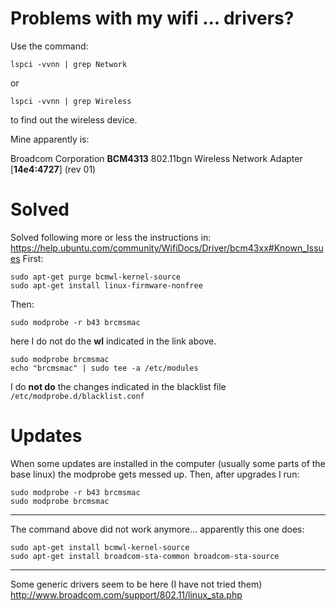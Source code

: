 
Problems with my wifi ... drivers?
==================================

Use the command: 

    lspci -vvnn | grep Network 

or 

    lspci -vvnn | grep Wireless 

to find out the wireless device. 

Mine apparently is: 

Broadcom Corporation __BCM4313__ 802.11bgn Wireless Network Adapter [__14e4:4727__] (rev 01)


Solved
======

Solved following more or less the instructions in: <https://help.ubuntu.com/community/WifiDocs/Driver/bcm43xx#Known_Issues> 
First:

    sudo apt-get purge bcmwl-kernel-source
    sudo apt-get install linux-firmware-nonfree


Then:

    sudo modprobe -r b43 brcmsmac

here I do not do the __wl__ indicated in the link above. 

    sudo modprobe brcmsmac
    echo "brcmsmac" | sudo tee -a /etc/modules
    
I do __not do__ the changes indicated in the blacklist file `/etc/modprobe.d/blacklist.conf`


Updates
=======

When some updates are installed in the computer (usually some parts of the base linux) the modprobe gets messed up. Then, after upgrades I run: 

    sudo modprobe -r b43 brcmsmac
    sudo modprobe brcmsmac

----

The command above did not work anymore... apparently this one does:

    sudo apt-get install bcmwl-kernel-source
    sudo apt-get install broadcom-sta-common broadcom-sta-source
----

Some generic drivers seem to be here (I have not tried them)
<http://www.broadcom.com/support/802.11/linux_sta.php>
